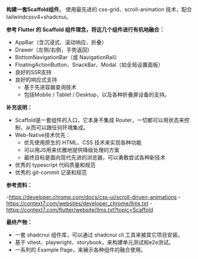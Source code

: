 **构建一套Scaffold组件**。
使用最先进的 css-grid、scroll-animation 技术，配合tailwindcssv4+shadcnui。

**参考 Flutter 的 Scaffold 组件理念，将这几个组件进行有机地融合：**

- AppBar（含沉浸式、滚动响应、折叠）
- Drawer（左侧/右侧，手势返回）
- BottomNavigationBar（或 NavigationRail）
- FloatingActionButton、SnackBar、Modal（如全局设置面板）
- 良好的SSR支持
- 良好的响应式支持
  - 基于先进容器查询技术
  - 包括Mobile / Tablet / Desktop，以及各种折叠屏设备的支持。

**补充说明：**

- Scaffold是一套组件的入口，它本身不集成 Router，一切都可以用状态来控制，从而可以跟任何环境集成。
- Web-Native技术优先：
  - 优先使用原生的 HTML、CSS 技术来实现各种功能
  - 可以用JS用来优雅地提供降级处理的方案
  - 最终目标是面向现代先进的浏览器，可以勇敢尝试各种新技术
- 优秀的 typescript 代码质量和规范
- 优秀的 git-commit 记录和规范

**参考资料：**

-https://developer.chrome.com/docs/css-ui/scroll-driven-animations
-https://context7.com/websites/developer_chrome/llms.txt
-https://context7.com/flutter/website/llms.txt?topic=Scaffold

**最终产物：**

- 一套 shadcnui 组件库，可以通过 shadcnui cli 工具来被其它项目安装。
- 基于 vitest、playwright、storybook，来构建单元测试和e2e测试。
- 一系列的 Example Page，来展示各种组件的融合使用。